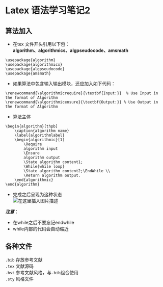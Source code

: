 # Latex 语法学习笔记2


## 算法加入
* 在tex 文件开头引用以下包：  
**algorithm、algorithmics、algpseudocode、amsmath**   
```buildoutcfg
\usepackage{algorithm}
\usepackage{algorithmicx}
\usepackage{algpseudocode}
\usepackage{amsmath}
```

* 如果算法中包含输入输出模块，还应加入如下代码：  
```buildoutcfg
\renewcommand{\algorithmicrequire}{\textbf{Input:}}  % Use Input in the format of Algorithm
\renewcommand{\algorithmicensure}{\textbf{Output:}} % Use Output in the format of Algorithm
```

* 算法主体  
```buildoutcfg
\begin{algorithm}[thpb]
	\caption{algorithm name}
	\label{algorithmlabel}
	\begin{algorithmic}[1]
		\Require
		algorithm input
		\Ensure
		algorithm output 
	    \State algorithm content1;
		\While{while loop}
		\State algorithm content2;\EndWhile \\
		\Return algorithm output.
	\end{algorithmic}
\end{algorithm}
```
* 完成之后呈现为这种状态   
![在这里插入图片描述](https://img-blog.csdnimg.cn/43c89f03543d4693b833c56f68448060.png?x-oss-process=image/watermark,type_ZHJvaWRzYW5zZmFsbGJhY2s,shadow_50,text_Q1NETiBAU3R1X2FydA==,size_16,color_FFFFFF,t_70,g_se,x_16#pic_center)

**_注意_**：   
* 在while之后不要忘记endwhile  
* while内部的代码会自动缩近

## 各种文件
`.bib` 存放参考文献  
`.tex` 文献源码  
`.bst` 参考文献风格，与`.bib`组合使用  
`.sty` 风格文件


